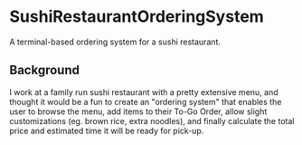 # SushiRestaurantOrderingSystem

A terminal-based ordering system for a sushi restaurant.

## Background
I work at a family run sushi restaurant with a pretty extensive menu, and thought it would be a fun to create an "ordering system" that enables the user to browse the menu, add items to their To-Go Order, allow slight customizations (eg. brown rice, extra noodles), and finally calculate the total price and estimated time it will be ready for pick-up.
